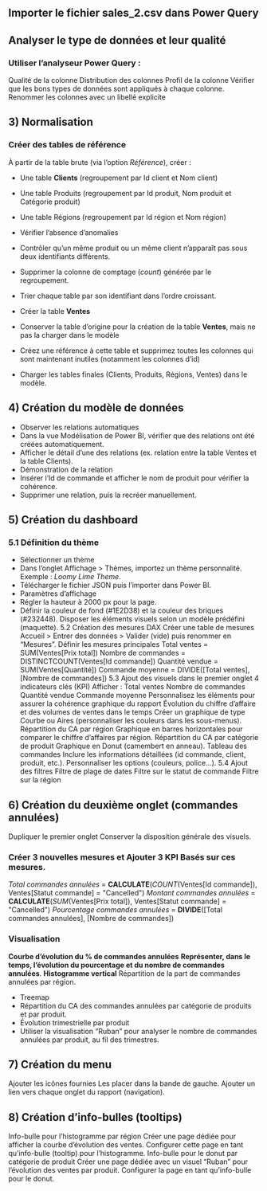## Importer le fichier sales_2.csv dans Power Query

## Analyser le type de données et leur qualité 

### Utiliser l’analyseur Power Query : 
  Qualité de la colonne
  Distribution des colonnes
  Profil de la colonne
  Vérifier que les bons types de données sont appliqués à chaque colonne.
  Renommer les colonnes avec un libellé explicite 
  

## 3) Normalisation

### Créer des tables de référence
À partir de la table brute (via l’option *Référence*), créer : 
- Une table **Clients** (regroupement par Id client et Nom client)
- Une table Produits (regroupement par Id produit, Nom produit et Catégorie produit)
- Une table Régions (regroupement par Id région et Nom région)

- Vérifier l’absence d’anomalies
- Contrôler qu’un même produit ou un même client n’apparaît pas sous deux identifiants différents.
- Supprimer la colonne de comptage (*count*) générée par le regroupement.
- Trier chaque table par son identifiant dans l’ordre croissant.
- Créer la table **Ventes**
- Conserver la table d’origine pour la création de la table **Ventes**, mais ne pas la charger dans le modèle
- Créez une référence à cette table et supprimez toutes les colonnes qui sont maintenant inutiles (notamment les colonnes d’id)
- Charger les tables finales (Clients, Produits, Régions, Ventes) dans le modèle.

## 4) Création du modèle de données

- Observer les relations automatiques
- Dans la vue Modélisation de Power BI, vérifier que des relations ont été créées automatiquement.
- Afficher le détail d’une des relations (ex. relation entre la table Ventes et la table Clients).
- Démonstration de la relation
- Insérer l’Id de commande et afficher le nom de produit pour vérifier la cohérence.
- Supprimer une relation, puis la recréer manuellement.

## 5) Création du dashboard

### 5.1 Définition du thème

- Sélectionner un thème
- Dans l’onglet Affichage > Thèmes, importez un thème personnalité. Exemple : *Loomy Lime Theme*.
- Télécharger le fichier JSON puis l’importer dans Power BI.
- Paramètres d’affichage
- Régler la hauteur à 2000 px pour la page.
- Définir la couleur de fond (#1E2D38) et la couleur des briques (#232448).
Disposer les éléments visuels selon un modèle prédéfini (maquette).
5.2 Création des mesures DAX
Créer une table de mesures
Accueil > Entrer des données > Valider (vide) puis renommer en “Mesures”.
Définir les mesures principales
Total ventes = SUM(Ventes[Prix total])
Nombre de commandes = DISTINCTCOUNT(Ventes[Id commande])
Quantité vendue = SUM(Ventes[Quantité])
Commande moyenne = DIVIDE([Total ventes], [Nombre de commandes])
5.3 Ajout des visuels dans le premier onglet
4 indicateurs clés (KPI)
Afficher : 
Total ventes
Nombre de commandes
Quantité vendue
Commande moyenne
Personnalisez les éléments pour assurer la cohérence graphique du rapport
Évolution du chiffre d’affaire et des volumes de ventes dans le temps
Créer un graphique de type Courbe ou Aires (personnaliser les couleurs dans les sous-menus).
Répartition du CA par région
Graphique en barres horizontales pour comparer le chiffre d’affaires par région.
Répartition du CA par catégorie de produit
Graphique en Donut (camembert en anneau).
Tableau des commandes
Inclure les informations détaillées (id commande, client, produit, etc.).
Personnaliser les options (couleurs, police…).
5.4 Ajout des filtres
Filtre de plage de dates
Filtre sur le statut de commande
Filtre sur la région

## 6) Création du deuxième onglet (commandes annulées)
Dupliquer le premier onglet
Conserver la disposition générale des visuels.

### Créer 3 nouvelles mesures et Ajouter 3 KPI Basés sur ces mesures.

*Total commandes annulées* = **CALCULATE**(*COUNT*(Ventes[Id commande]), Ventes[Statut commande] = "Cancelled")
*Montant commandes annulées* = **CALCULATE**(*SUM*(Ventes[Prix total]), Ventes[Statut commande] = "Cancelled")
*Pourcentage commandes annulées* = **DIVIDE**([Total commandes annulées], [Nombre de commandes])

### Visualisation

**Courbe d’évolution du % de commandes annulées**
**Représenter, dans le temps, l’évolution du pourcentage et du nombre de commandes annulées**.
**Histogramme vertical**
Répartition de la part de commandes annulées par région.
- Treemap
- Répartition du CA des commandes annulées par catégorie de produits et par produit.
- Évolution trimestrielle par produit
- Utiliser la visualisation “Ruban” pour analyser le nombre de commandes annulées par produit, au fil des trimestres.

## 7) Création du menu
  Ajouter les icônes fournies 
  Les placer dans la bande de gauche.
  Ajouter un lien vers chaque onglet du rapport (navigation).

## 8) Création d’info-bulles (tooltips)

  Info-bulle pour l’histogramme par région
  Créer une page dédiée pour afficher la courbe d’évolution des ventes.
  Configurer cette page en tant qu’info-bulle (tooltip) pour l’histogramme.
  Info-bulle pour le donut par catégorie de produit
  Créer une page dédiée avec un visuel “Ruban” pour l’évolution des ventes par produit.
  Configurer la page en tant qu’info-bulle pour le donut.



